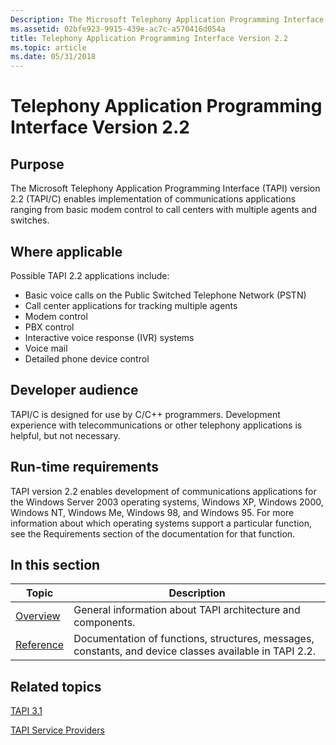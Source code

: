 ```yaml
---
Description: The Microsoft Telephony Application Programming Interface (TAPI) version 2.2 (TAPI/C) enables implementation of communications applications ranging from basic modem control to call centers with multiple agents and switches.
ms.assetid: 02bfe923-9915-439e-ac7c-a570416d054a
title: Telephony Application Programming Interface Version 2.2
ms.topic: article
ms.date: 05/31/2018
---
```


# Telephony Application Programming Interface Version 2.2

## Purpose

The Microsoft Telephony Application Programming Interface (TAPI) version 2.2 (TAPI/C) enables implementation of communications applications ranging from basic modem control to call centers with multiple agents and switches.

## Where applicable

Possible TAPI 2.2 applications include:

-   Basic voice calls on the Public Switched Telephone Network (PSTN)
-   Call center applications for tracking multiple agents
-   Modem control
-   PBX control
-   Interactive voice response (IVR) systems
-   Voice mail
-   Detailed phone device control

## Developer audience

TAPI/C is designed for use by C/C++ programmers. Development experience with telecommunications or other telephony applications is helpful, but not necessary.

## Run-time requirements

TAPI version 2.2 enables development of communications applications for the Windows Server 2003 operating systems, Windows XP, Windows 2000, Windows NT, Windows Me, Windows 98, and Windows 95. For more information about which operating systems support a particular function, see the Requirements section of the documentation for that function.

## In this section



| Topic                                          | Description                                                                                                       |
|------------------------------------------------|-------------------------------------------------------------------------------------------------------------------|
| [Overview](tapi-2-2-overview.md)<br/>   | General information about TAPI architecture and components.<br/>                                            |
| [Reference](tapi-2-2-reference.md)<br/> | Documentation of functions, structures, messages, constants, and device classes available in TAPI 2.2.<br/> |



 

## Related topics

<dl> <dt>

[TAPI 3.1](./tapi-3-1-start-page.md)
</dt> <dt>

[TAPI Service Providers](./tapi-service-providers.md)
</dt> </dl>

 

